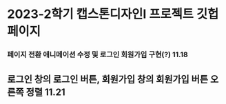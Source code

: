 # 2023-2학기 캡스톤디자인I 프로젝트 깃헙 페이지

### 페이지 전환 애니메이션 수정 및 로그인 회원가입 구현(?) 11.18

## 로그인 창의 로그인 버튼, 회원가입 창의 회원가입 버튼 오른쪽 정렬 11.21
